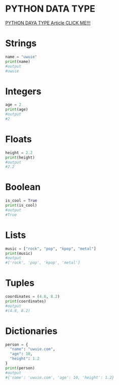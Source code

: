 # PYTHON DATA TYPE

[PYTHON DAYA TYPE Article CLICK ME!!!](https://www.uwuie.com/2022/12/python-data-types-with-code.html)
# Strings
```python
name = "uwuie"
print(name)
#output 
#uwuie
```

# Integers
```python
age = 2
print(age)
#output 
#2
```

# Floats
```python
height = 2.2
print(height)
#output 
#2.2
```

# Boolean
```python
is_cool = True
print(is_cool)
#output 
#True
```

# Lists
```python
music = ["rock", "pop", "kpop", "metal"]
print(music)
#output 
#['rock', 'pop', 'kpop', 'metal']
```

# Tuples
```python
coordinates = (4.8, 8.2)
print(coordinates)
#output 
#(4.8, 8.2)
```


# Dictionaries
```python
person = {
  "name": "uwuie.com",
  "age": 10,
  "height": 1.2
}
print(person)
#output 
#{'name': 'uwuie.com', 'age': 10, 'height': 1.2}
```
